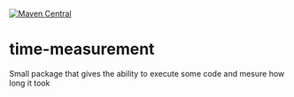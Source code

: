 [![Maven Central](https://img.shields.io/maven-central/v/io.github.ashr123/time-measurement.svg?label=Maven%20Central)](https://search.maven.org/search?q=g:%22io.github.ashr123%22%20AND%20a:%22time-measurement%22)
# time-measurement
Small package that gives the ability to execute some code and mesure how long it took
